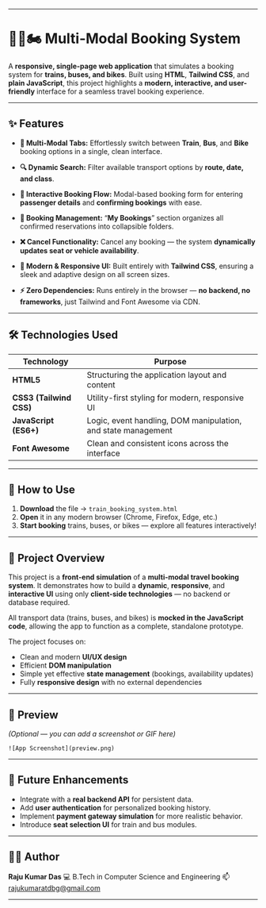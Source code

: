 
---

# 🚆🚌🏍️ Multi-Modal Booking System

A **responsive, single-page web application** that simulates a booking system for **trains, buses, and bikes**.
Built using **HTML**, **Tailwind CSS**, and **plain JavaScript**, this project highlights a **modern, interactive, and user-friendly** interface for a seamless travel booking experience.

---

## ✨ Features

* **🧭 Multi-Modal Tabs:**
  Effortlessly switch between **Train**, **Bus**, and **Bike** booking options in a single, clean interface.

* **🔍 Dynamic Search:**
  Filter available transport options by **route, date, and class**.

* **💺 Interactive Booking Flow:**
  Modal-based booking form for entering **passenger details** and **confirming bookings** with ease.

* **📂 Booking Management:**
  “**My Bookings**” section organizes all confirmed reservations into collapsible folders.

* **❌ Cancel Functionality:**
  Cancel any booking — the system **dynamically updates seat or vehicle availability**.

* **📱 Modern & Responsive UI:**
  Built entirely with **Tailwind CSS**, ensuring a sleek and adaptive design on all screen sizes.

* **⚡ Zero Dependencies:**
  Runs entirely in the browser — **no backend, no frameworks**, just Tailwind and Font Awesome via CDN.

---

## 🛠️ Technologies Used

| Technology              | Purpose                                                       |
| ----------------------- | ------------------------------------------------------------- |
| **HTML5**               | Structuring the application layout and content                |
| **CSS3 (Tailwind CSS)** | Utility-first styling for modern, responsive UI               |
| **JavaScript (ES6+)**   | Logic, event handling, DOM manipulation, and state management |
| **Font Awesome**        | Clean and consistent icons across the interface               |

---

## 🚀 How to Use

1. **Download** the file → `train_booking_system.html`
2. **Open** it in any modern browser (Chrome, Firefox, Edge, etc.)
3. **Start booking** trains, buses, or bikes — explore all features interactively!

---

## 📄 Project Overview

This project is a **front-end simulation** of a **multi-modal travel booking system**.
It demonstrates how to build a **dynamic**, **responsive**, and **interactive UI** using only **client-side technologies** — no backend or database required.

All transport data (trains, buses, and bikes) is **mocked in the JavaScript code**, allowing the app to function as a complete, standalone prototype.

The project focuses on:

* Clean and modern **UI/UX design**
* Efficient **DOM manipulation**
* Simple yet effective **state management** (bookings, availability updates)
* Fully **responsive design** with no external dependencies

---

## 📸 Preview

*(Optional — you can add a screenshot or GIF here)*

```
![App Screenshot](preview.png)
```

---

## 🧩 Future Enhancements

* Integrate with a **real backend API** for persistent data.
* Add **user authentication** for personalized booking history.
* Implement **payment gateway simulation** for more realistic behavior.
* Introduce **seat selection UI** for train and bus modules.

---

## 👨‍💻 Author

**Raju Kumar Das**
💻 B.Tech in Computer Science and Engineering
📫 [rajukumaratdbg@gmail.com](mailto:rajukumaratdbg@gmail.com)

---

